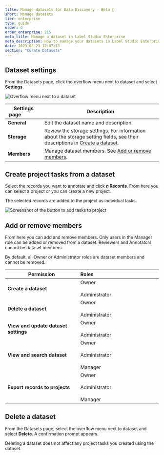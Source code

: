 ```yaml
---
title: Manage datasets for Data Discovery - Beta 🧪
short: Manage datasets
tier: enterprise
type: guide
order: 0
order_enterprise: 215
meta_title: Manage a dataset in Label Studio Enterprise
meta_description: How to manage your datasets in Label Studio Enterprise 
date: 2023-08-23 12:07:13
section: "Curate Datasets"
---
```



## Dataset settings

From the Datasets page, click the overflow menu next to dataset and select **Settings**.  

![Overflow menu next to a dataset](/images/data_discovery/dataset_settings.png)


| Settings page &nbsp;&nbsp;&nbsp;&nbsp;&nbsp;&nbsp;&nbsp;&nbsp;&nbsp;&nbsp;&nbsp;&nbsp;| Description |
| ---------------- | --- |
| **General**             | Edit the dataset name and description. |
| **Storage** | Review the storage settings. For information about the storage setting fields, see their descriptions in [Create a dataset](dataset_create). |
| **Members** | Manage dataset members. See [Add or remove members](#Add-or-remove-members).  |



## Create project tasks from a dataset 

Select the records you want to annotate and click ***n* Records**. From here you can select a project or you can create a new project. 

The selected records are added to the project as individual tasks. 

![Screenshot of the button to add tasks to project](/images/data_discovery/add_tasks.png)

## Add or remove members

From here you can add and remove members. Only users in the Manager role can be added or removed from a dataset. Reviewers and Annotators cannot be dataset members. 

By default, all Owner or Administrator roles are dataset members and cannot be removed. 

| Permission | Roles&nbsp;&nbsp;&nbsp;&nbsp;&nbsp;&nbsp;&nbsp;&nbsp;&nbsp;&nbsp;&nbsp;&nbsp;&nbsp;&nbsp;&nbsp;&nbsp;&nbsp;&nbsp;&nbsp;&nbsp;&nbsp;&nbsp;&nbsp;&nbsp;&nbsp;&nbsp;&nbsp;&nbsp;&nbsp;&nbsp;&nbsp;&nbsp;&nbsp;&nbsp;&nbsp;&nbsp;&nbsp;&nbsp;&nbsp;&nbsp;&nbsp;&nbsp;&nbsp;&nbsp;&nbsp;&nbsp;&nbsp;&nbsp; |
| ---------------- | --- |
| **Create a dataset** | Owner <br><br>Administrator |
| **Delete a dataset** | Owner <br><br>Administrator |
| **View and update dataset settings** | Owner <br><br>Administrator |
| **View and search dataset** | Owner <br><br>Administrator <br><br>Manager |
| **Export records to projects** | Owner <br><br>Administrator <br><br>Manager |




## Delete a dataset

From the Datasets page, select the overflow menu next to dataset and select **Delete**. A confirmation prompt appears. 

Deleting a dataset does not affect any project tasks you created using the dataset.
